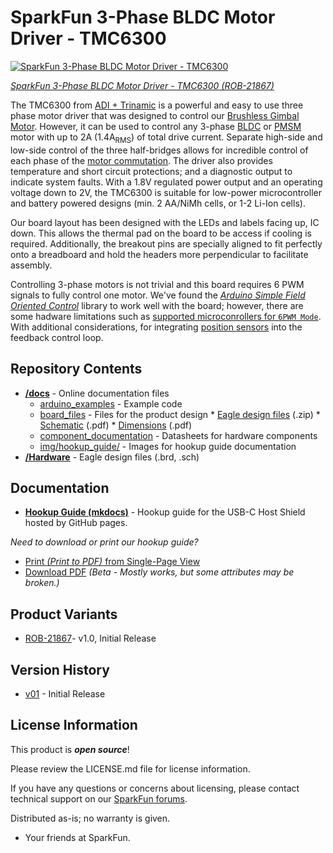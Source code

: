 SparkFun 3-Phase BLDC Motor Driver - TMC6300
========================================

[![SparkFun 3-Phase BLDC Motor Driver - TMC6300](https://cdn.sparkfun.com/assets/parts/2/1/6/9/6/21867-_SparkFun_Brushless_Motor_Drive-_01.jpg)](https://www.sparkfun.com/products/21867)

[*SparkFun 3-Phase BLDC Motor Driver - TMC6300 (ROB-21867)*](https://www.sparkfun.com/products/21867)

The TMC6300 from [ADI + Trinamic](https://www.trinamic.com/) is a powerful and easy to use three phase motor driver that was designed to control our [Brushless Gimbal Motor](https://www.sparkfun.com/products/20441). However, it can be used to control any 3-phase [BLDC](https://en.wikipedia.org/wiki/Brushless_DC_electric_motor "brushless DC") or [PMSM](https://en.wikipedia.org/wiki/Synchronous_motor#Permanent-magnet "permanent magnet synchronous motor") motor with up to 2A (1.4A<sub>RMS</sub>) of total drive current. Separate high-side and low-side control of the three half-bridges allows for incredible control of each phase of the [motor commutation](https://fab.cba.mit.edu/classes/865.21/topics/power_electronics/commutation/#bldc-commutation). The driver also provides temperature and short circuit protections; and a diagnostic output to indicate system faults. With a 1.8V regulated power output and an operating voltage down to 2V, the TMC6300 is suitable for low-power microcontroller and battery powered designs (min. 2 AA/NiMh cells, or 1-2 Li-Ion cells).

Our board layout has been designed with the LEDs and labels facing up, IC down. This allows the thermal pad on the board to be access if cooling is required. Additionally, the breakout pins are specially aligned to fit perfectly onto a breadboard and hold the headers more perpendicular to facilitate assembly.

Controlling 3-phase motors is not trivial and this board requires 6 PWM signals to fully control one motor. We've found the [*Arduino Simple Field Oriented Control*](https://docs.simplefoc.com/) library to work well with the board; however, there are some hadware limitations such as [supported microconrollers for `6PWM Mode`](https://docs.simplefoc.com/microcontrollers#supported-microcontrollers). With additional considerations, for integrating [position sensors](https://docs.simplefoc.com/position_sensors) into the feedback control loop.


Repository Contents
-------------------

* **[/docs](/docs/)** - Online documentation files
    * [arduino_examples](/docs/arduino_examples/) - Example code
    * [board_files](/docs/board_files/) - Files for the product design
            * [Eagle design files](/docs/board_files/eagle_files.zip) (.zip)
            * [Schematic](/docs/board_files/schematic.pdf) (.pdf)
            * [Dimensions](/docs/board_files/dimensions.pdf) (.pdf)
    * [component_documentation](/docs/component_documentation/) - Datasheets for hardware components
    * [img/hookup_guide/](/docs/img/hookup_guide/) - Images for hookup guide documentation
* **[/Hardware](/Hardware/)** - Eagle design files (.brd, .sch)


Documentation
--------------
* **[Hookup Guide (mkdocs)](http://docs.sparkfun.com/SparkFun_Three_Phase_Motor_Driver-TMC6300/)** - Hookup guide for the USB-C Host Shield hosted by GitHub pages.

*Need to download or print our hookup guide?*

* [Print *(Print to PDF)* from Single-Page View](http://docs.sparkfun.com/SparkFun_Three_Phase_Motor_Driver-TMC6300/hookup_guide/single_page)
* [Download PDF](http://docs.sparkfun.com/SparkFun_Three_Phase_Motor_Driver-TMC6300/assets/board_files/hookup_guide.pdf) *(Beta - Mostly works, but some attributes may be broken.)*

Product Variants
----------------
* [ROB-21867](https://www.sparkfun.com/products/21867)- v1.0, Initial Release

Version History
---------------
* [v01](https://github.com/sparkfun/SparkFun_Three_Phase_Motor_Driver-TMC6300/releases/tag/v10) - Initial Release


License Information
-------------------

This product is _**open source**_! 

Please review the LICENSE.md file for license information. 

If you have any questions or concerns about licensing, please contact technical support on our [SparkFun forums](https://forum.sparkfun.com/viewforum.php?f=152).

Distributed as-is; no warranty is given.

- Your friends at SparkFun.

